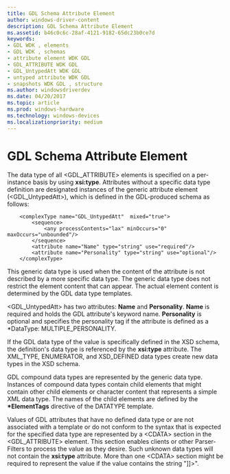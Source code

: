 ```yaml
---
title: GDL Schema Attribute Element
author: windows-driver-content
description: GDL Schema Attribute Element
ms.assetid: b46c0c6c-28af-4121-9182-65dc23b0ce7d
keywords:
- GDL WDK , elements
- GDL WDK , schemas
- attribute element WDK GDL
- GDL_ATTRIBUTE WDK GDL
- GDL_UntypedAtt WDK GDL
- untyped attribute WDK GDL
- snapshots WDK GDL , structure
ms.author: windowsdriverdev
ms.date: 04/20/2017
ms.topic: article
ms.prod: windows-hardware
ms.technology: windows-devices
ms.localizationpriority: medium
---
```


# GDL Schema Attribute Element


The data type of all &lt;GDL\_ATTRIBUTE&gt; elements is specified on a per-instance basis by using **xsi:type**. Attributes without a specific data type definition are designated instances of the generic attribute element (&lt;GDL\_UntypedAtt&gt;), which is defined in the GDL-produced schema as follows:

```
    <complexType name="GDL_UntypedAtt"  mixed="true">
        <sequence>
            <any processContents="lax" minOccurs="0" maxOccurs="unbounded"/>
        </sequence>
        <attribute name="Name" type="string" use="required"/>
        <attribute name="Personality" type="string" use="optional"/>
    </complexType>
```

This generic data type is used when the content of the attribute is not described by a more specific data type. The generic data type does not restrict the element content that can appear. The actual element content is determined by the GDL data type templates.

&lt;GDL\_UntypedAtt&gt; has two attributes: **Name** and **Personality**. **Name** is required and holds the GDL attribute's keyword name. **Personality** is optional and specifies the personality tag if the attribute is defined as a \*DataType: MULTIPLE\_PERSONALITY.

If the GDL data type of the value is specifically defined in the XSD schema, the definition's data type is referenced by the **xsi:type** attribute. The XML\_TYPE, ENUMERATOR, and XSD\_DEFINED data types create new data types in the XSD schema.

GDL compound data types are represented by the generic data type. Instances of compound data types contain child elements that might contain other child elements or character content that represents a simple XML data type. The names of the child elements are defined by the **\*ElementTags** directive of the DATATYPE template.

Values of GDL attributes that have no defined data type or are not associated with a template or do not conform to the syntax that is expected for the specified data type are represented by a &lt;CDATA&gt; section in the &lt;GDL\_ATTRIBUTE&gt; element. This section enables clients or other Parser-Filters to process the value as they desire. Such unknown data types will not contain the **xsi:type** attribute. More than one &lt;CDATA&gt; section might be required to represent the value if the value contains the string "\]\]&gt;".

 

 




